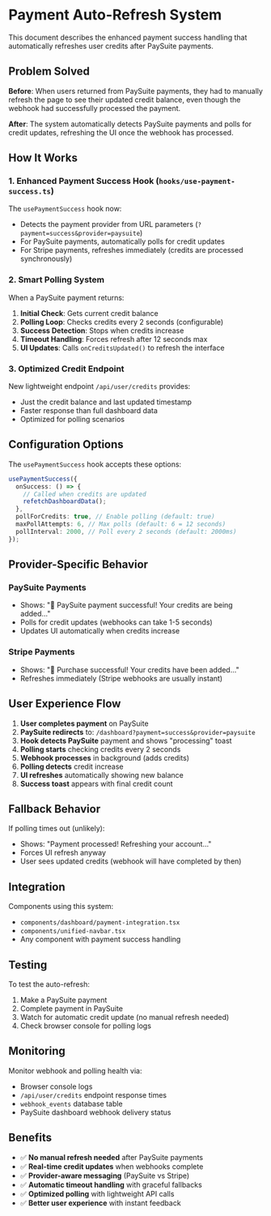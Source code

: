 # Payment Auto-Refresh System

This document describes the enhanced payment success handling that automatically refreshes user credits after PaySuite payments.

## Problem Solved

**Before**: When users returned from PaySuite payments, they had to manually refresh the page to see their updated credit balance, even though the webhook had successfully processed the payment.

**After**: The system automatically detects PaySuite payments and polls for credit updates, refreshing the UI once the webhook has processed.

## How It Works

### 1. Enhanced Payment Success Hook (`hooks/use-payment-success.ts`)

The `usePaymentSuccess` hook now:

- Detects the payment provider from URL parameters (`?payment=success&provider=paysuite`)
- For PaySuite payments, automatically polls for credit updates
- For Stripe payments, refreshes immediately (credits are processed synchronously)

### 2. Smart Polling System

When a PaySuite payment returns:

1. **Initial Check**: Gets current credit balance
2. **Polling Loop**: Checks credits every 2 seconds (configurable)
3. **Success Detection**: Stops when credits increase
4. **Timeout Handling**: Forces refresh after 12 seconds max
5. **UI Updates**: Calls `onCreditsUpdated()` to refresh the interface

### 3. Optimized Credit Endpoint

New lightweight endpoint `/api/user/credits` provides:

- Just the credit balance and last updated timestamp
- Faster response than full dashboard data
- Optimized for polling scenarios

## Configuration Options

The `usePaymentSuccess` hook accepts these options:

```typescript
usePaymentSuccess({
  onSuccess: () => {
    // Called when credits are updated
    refetchDashboardData();
  },
  pollForCredits: true, // Enable polling (default: true)
  maxPollAttempts: 6, // Max polls (default: 6 = 12 seconds)
  pollInterval: 2000, // Poll every 2 seconds (default: 2000ms)
});
```

## Provider-Specific Behavior

### PaySuite Payments

- Shows: "🎉 PaySuite payment successful! Your credits are being added..."
- Polls for credit updates (webhooks can take 1-5 seconds)
- Updates UI automatically when credits increase

### Stripe Payments

- Shows: "🎉 Purchase successful! Your credits have been added..."
- Refreshes immediately (Stripe webhooks are usually instant)

## User Experience Flow

1. **User completes payment** on PaySuite
2. **PaySuite redirects** to: `/dashboard?payment=success&provider=paysuite`
3. **Hook detects PaySuite** payment and shows "processing" toast
4. **Polling starts** checking credits every 2 seconds
5. **Webhook processes** in background (adds credits)
6. **Polling detects** credit increase
7. **UI refreshes** automatically showing new balance
8. **Success toast** appears with final credit count

## Fallback Behavior

If polling times out (unlikely):

- Shows: "Payment processed! Refreshing your account..."
- Forces UI refresh anyway
- User sees updated credits (webhook will have completed by then)

## Integration

Components using this system:

- `components/dashboard/payment-integration.tsx`
- `components/unified-navbar.tsx`
- Any component with payment success handling

## Testing

To test the auto-refresh:

1. Make a PaySuite payment
2. Complete payment in PaySuite
3. Watch for automatic credit update (no manual refresh needed)
4. Check browser console for polling logs

## Monitoring

Monitor webhook and polling health via:

- Browser console logs
- `/api/user/credits` endpoint response times
- `webhook_events` database table
- PaySuite dashboard webhook delivery status

## Benefits

- ✅ **No manual refresh needed** after PaySuite payments
- ✅ **Real-time credit updates** when webhooks complete
- ✅ **Provider-aware messaging** (PaySuite vs Stripe)
- ✅ **Automatic timeout handling** with graceful fallbacks
- ✅ **Optimized polling** with lightweight API calls
- ✅ **Better user experience** with instant feedback
